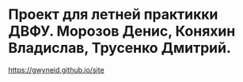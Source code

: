 # Проект для летней практикки ДВФУ. Морозов Денис, Коняхин Владислав, Трусенко Дмитрий.
https://gwyneid.github.io/site
